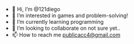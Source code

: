 - 👋 Hi, I’m @121diego
- 👀 I’m interested in games and problem-solving!
- 🌱 I’m currently learning programming
- 💞️ I’m looking to collaborate on not sure yet..
- 📫 How to reach me publicacc4@gmail.com

<!---
121diego/121diego is a ✨ special ✨ repository because its `README.md` (this file) appears on your GitHub profile.
You can click the Preview link to take a look at your changes.
--->

